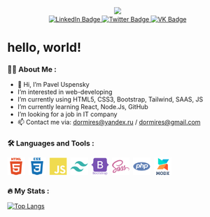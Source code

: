 <div id="header" align="center">
    <img src="https://media.giphy.com/media/M9gbBd9nbDrOTu1Mqx/giphy.gif" width="100"/>
</div>
<div id="badges" align="center">
<a href="https://www.linkedin.com/in/%D0%BF%D0%B0%D0%B2%D0%B5%D0%BB-%D1%83%D1%81%D0%BF%D0%B5%D0%BD%D1%81%D0%BA%D0%B8%D0%B9-379a5064/">
  <img src="https://img.shields.io/badge/LinkedIn-blue?style=for-the-badge&logo=linkedin&logoColor=white" alt="LinkedIn Badge"/>
 </a>
 <a href="https://twitter.com/dormires">
  <img src="https://img.shields.io/badge/Twitter-blue?style=for-the-badge&logo=twitter&logoColor=white" alt="Twitter Badge"/>
 </a>
 <a href="https://vk.com/pavel.uspensky">
  <img src="https://img.shields.io/badge/VK-blue?style=for-the-badge&logo=vk&logoColor=white" alt="VK Badge"/>
 </a>
</div>
<!--<div align="center">
 <img src="https://komarev.com/ghpvc/?username=site2beru&style=flat-square&color=blue" alt=""/>
</div>-->
<h1>
  hello, world!
</h1>

### :man_technologist: About Me :

- 👋 Hi, I’m Pavel Uspensky
- I’m interested in web-developing
- I’m currently using HTML5, CSS3, Bootstrap, Tailwind, SAAS, JS
- I’m currently learning React, Node.Js, GitHub
- I’m looking for a job in IT company
- 📫 Contact me via: dormires@yandex.ru / dormires@gmail.com

### :hammer_and_wrench: Languages and Tools :

<div>
    <img src="https://github.com/devicons/devicon/blob/master/icons/html5/html5-plain-wordmark.svg" title="HTML5" alt="HTML5" width="40" height="40"/>&nbsp;
    <img src="https://github.com/devicons/devicon/blob/master/icons/css3/css3-plain-wordmark.svg" title="CSS3" alt="CSS#" width="40" height="40"/>&nbsp;
    <img src="https://github.com/devicons/devicon/blob/master/icons/javascript/javascript-plain.svg" title="JavaScript" alt="JavaScript" width="40" height="40"/>&nbsp;
    <img src="https://github.com/devicons/devicon/blob/master/icons/tailwindcss/tailwindcss-plain.svg" title="Tailwind CSS" alt="Tailwind CSS" width="40" height="40"/>&nbsp;
    <img src="https://github.com/devicons/devicon/blob/master/icons/bootstrap/bootstrap-plain-wordmark.svg" title="Bootstrap" alt="Bootstrap" width="40" height="40"/>&nbsp;
    <img src="https://github.com/devicons/devicon/blob/master/icons/sass/sass-original.svg" title="SASS" alt="SASS" width="40" height="40"/>&nbsp;
    <img src="https://github.com/devicons/devicon/blob/master/icons/php/php-plain.svg" title="PHP" alt="PHP" width="40" height="40"/>&nbsp;
    <img src="https://github.com/devicons/devicon/blob/master/icons/modx/modx-original-wordmark.svg" title="ModX" alt="ModX" width="40" height="40"/>&nbsp;
    
</div>

### :fire: My Stats :



        
<!--[![GitHub Streak](http://github-readme-streak-stats.herokuapp.com?user=site2beru&theme=dark)](https://git.io/streak-stats)-->


        
[![Top Langs](https://github-readme-stats.vercel.app/api/top-langs/?username=site2beru&layout=compact&theme=vision-friendly-dark)](https://github.com/anuraghazra/github-readme-stats)

    


    


<!---
site2beru/site2beru is a ✨ special ✨ repository because its `README.md` (this file) appears on your GitHub profile.
You can click the Preview link to take a look at your changes.
--->
